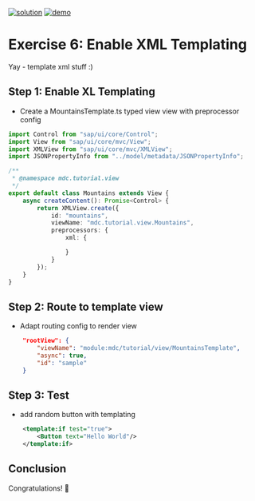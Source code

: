 [![solution](https://flat.badgen.net/badge/solution/available/green?icon=github)](webapp)
[![demo](https://flat.badgen.net/badge/demo/deployed/blue?icon=github)](https://sap-samples.github.io/ui5-mdc-json-tutorial/ex5/dist)
# Exercise 6: Enable XML Templating
Yay - template xml stuff :)

## Step 1: Enable XL Templating
* Create a MountainsTemplate.ts typed view view with preprocessor config

```typescript
import Control from "sap/ui/core/Control";
import View from "sap/ui/core/mvc/View";
import XMLView from "sap/ui/core/mvc/XMLView";
import JSONPropertyInfo from "../model/metadata/JSONPropertyInfo";

/**
 * @namespace mdc.tutorial.view
 */
export default class Mountains extends View {
    async createContent(): Promise<Control> {
        return XMLView.create({
            id: "mountains",
            viewName: "mdc.tutorial.view.Mountains",
            preprocessors: {
                xml: {

                }
            }
        });
    } 
}
```

## Step 2: Route to template view
* Adapt routing config to render view

```json
    "rootView": {
        "viewName": "module:mdc/tutorial/view/MountainsTemplate",
        "async": true,
        "id": "sample"
    }
```

## Step 3: Test
* add random button with templating
```xml
	<template:if test="true">
		<Button text="Hello World"/>
	</template:if>
```

## Conclusion
Congratulations! 🎉